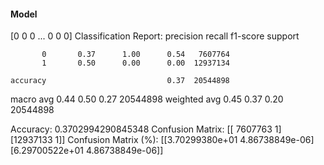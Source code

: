 #### Model
[0 0 0 ... 0 0 0]
Classification Report:
              precision    recall  f1-score   support

           0       0.37      1.00      0.54   7607764
           1       0.50      0.00      0.00  12937134

    accuracy                           0.37  20544898
   macro avg       0.44      0.50      0.27  20544898
weighted avg       0.45      0.37      0.20  20544898

Accuracy: 0.3702994290845348
Confusion Matrix:
[[ 7607763        1]
 [12937133        1]]
Confusion Matrix (%):
[[3.70299380e+01 4.86738849e-06]
 [6.29700522e+01 4.86738849e-06]]

